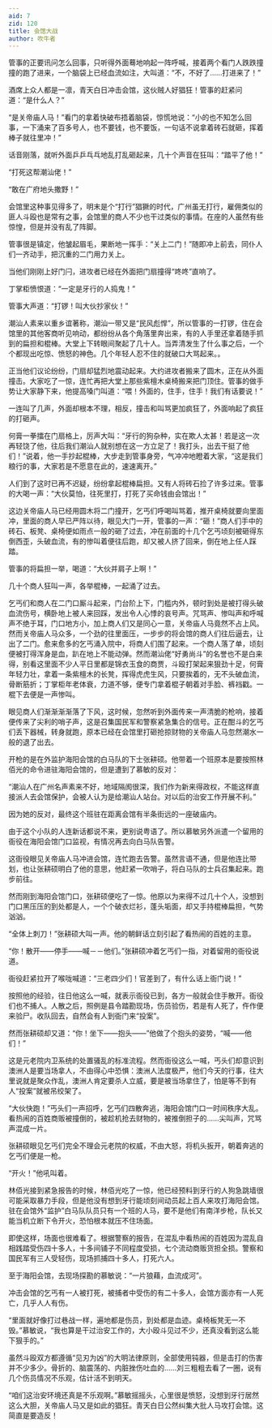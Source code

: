 ```yaml
---
aid: 7
zid: 120
title: 会馆大战
author: 吹牛者
---
```


管事的正要讯问怎么回事，只听得外面蓦地响起一阵呼喊，接着两个看门人跌跌撞撞的跑了进来，一个脑袋上已经血流如注，大叫道：“不，不好了……打进来了！”

酒席上众人都是一凛，青天白日冲击会馆，这伙贼人好猖狂！管事的赶紧问道：“是什么人？”

“是关帝庙人马！”看门的拿着快破布捂着脑袋，惊慌地说：“小的也不知怎么回事，一下涌来了百多号人，也不要钱，也不要饭，一句话不说拿着砖石就砸，挥着棒子就往里冲！”

话音刚落，就听外面乒乒乓乓地乱打乱砸起来，几十个声音在狂叫：“踏平了他！”

“打死这帮潮汕佬！”

“敢在广府地头撒野！”

会馆里这种事见得多了，明末是个“打行”猖獗的时代，广州虽无打行，雇佣类似的匪人斗殴也是常有之事，会馆里的商人不少也干过类似的事情。在座的人虽然有些惊惶，但是并没有乱了阵脚。

管事很是镇定，他皱起眉毛，果断地一挥手：“关上二门！”随即冲上前去，同仆人们一齐动手，把沉重的二门用力关上。

当他们刚刚上好门闩，进攻者已经在外面把门扇撞得“咚咚”直响了。

丁掌柜愤恨道：“一定是牙行的人捣鬼！”

管事大声道：“打锣！叫大伙抄家伙！”

潮汕人素来以重乡谊著称，潮汕一带又是“民风彪悍”，所以管事的一打锣，住在会馆里的其他客商听见响动，都纷纷从各个角落里奔出来，有的人手里还拿着随手抓到的扁担和棍棒。大堂上下转眼间聚起了几十人。当弄清发生了什么事之后，一个个都现出吃惊、愤怒的神色。几个年轻人忍不住的就破口大骂起来。。

正当他们议论纷纷，门扇却猛烈地震动起来。大约进攻者搬来了圆木，正在从外面撞击。大家吃了一惊，连忙再把大堂上那些紫檀木桌椅搬来把门顶住。管事的做手势让大家静下来，他提高嗓门叫道：“喂！外面的，住手，住手！我们有话要说！”

一连叫了几声，外面却根本不理，相反，撞击和叫骂更加疯狂了，外面响起了疯狂的打砸声。

何膏一拳擂在门扇格上，厉声大叫：“牙行的狗杂种，实在欺人太甚！若是这一次再轻饶了他，往后我们潮汕人就别想在这一方立足了！我打头，出去干挺了他们！”说着，他一手抄起棍棒，大步走到管事身旁，气冲冲地瞪着大家，“这是我们粮行的事，大家若是不愿意在此的，速速离开。”

人们到了这时已再不迟疑，纷纷拿起棍棒扁担。又有人将砖石捡了许多过来。管事的大喝一声：“大伙莫怕，往死里打，打死了买命钱由会馆出！”

这边关帝庙人马已经用圆木将二门撞开，乞丐们呼喝叫骂着，推开桌椅就要向里面冲，里面的商人早已严阵以待，眼见大门一开，管事的一声：“砸！”商人们手中的砖石、板凳、桌椅便如雨点一般的砸了过去，冲在前面的十几个乞丐顷刻被砸得东倒西歪，头破血流，有的惨叫着便往后跑，却又被人挤了回来，倒在地上任人踩踏。

管事的将扁担一举，喝道：“大伙并肩子上啊！”

几十个商人狂叫一声，各举棍棒，一起涌了过去。

乞丐们和商人在二门口厮斗起来，门台阶上下，门槛内外，顿时到处是被打得头破血流伤号，横卧地上被人来回踩，发出令人心悸的哀号声。咒骂声、惨叫声和呼喊声不绝于耳，门口地方小，加上商人们又是同心一意，关帝庙人马竟然不占上风。然而关帝庙人马众多，一个劲的往里面压，一步步的将会馆的商人们往后逼去，让出了二门。愈来愈多的乞丐涌入院中，将商人们围了起来。一个商人落了单，顷刻便被打得浑身是血，趴在地上不能动弹。然而潮汕佬“好勇尚斗”的名誉也不是白来得，别看这里面不少人平日里都是锦衣玉食的商贾，斗殴打架起来狠劲十足，何膏年轻力壮，拿着一条紫檀木的长凳，挥得虎虎生风，只要挨着的，无不头破血流，骨断筋折；丁掌柜年老体衰，力道不够，便专门拿着棍子朝着对手脸、裤裆戳。一棍下去便是一声惨叫。

眼见商人们渐渐渐渐落了下风，这时候，忽然听到外面传来一声清脆的枪响，接着便传来了尖利的哨子声，这是召集国民军和警察紧急集合的信号。正在酣斗的乞丐们丢下器械，转身就跑，原本已经在会馆里打砸抢掠财物的关帝庙人马忽然潮水一般的退了出去。

开枪的是在外监护海阳会馆的白马队的下士张耕硕。他带着一个班原本是要按照林佰光的命令进驻海阳会馆的，但是遭到了慕敏的反对：

“潮汕人在广州名声素来不好，地域隔阂很深，我们作为新来得政权，不能这样直接派人去会馆保护，会被人认为是给潮汕人站台。对以后的治安工作开展不利。”

因为她的反对，最终这个班驻在距离会馆有半条街远的一座破庙内。

由于这个小队的人连新话都说不来，更别说粤语了。所以慕敏另外派遣一个留用的衙役在海阳会馆门口监视，有情况再去向白马队告警。

这衙役眼见关帝庙人马冲进会馆，连忙跑去告警。虽然言语不通，但是他连比带划，也让张耕硕明白了他的意思，他赶紧一吹哨子，将白马队的士兵召集起来。跑步前往。

然而刚到海阳会馆门口，张耕硕便吃了一惊。他原以为来得不过几十个人，没想到门口黑压压的到处都是人，一个个破衣烂衫，蓬头垢面，却又手持棍棒扁担，气势汹汹。

“全体上刺刀！”张耕硕大叫一声。他的朝鲜话立刻引起了看热闹的百姓的主意。

“你！散开――停手――喊－－他们。”张耕硕冲着乞丐们一指，对着留用的衙役说道。

衙役赶紧拉开了喉咙喊道：“三老四少们！官差到了，有什么话上衙门说！”

按照他的经验，往日他这么一喊，就表示衙役已到，各方一般就会住手散开。衙役们也不捕人。人散之后，照例是县令踏勘现场，伤员验伤，若是有人死了，仵作便来验尸。收队回去，自然会有人到衙门来“投案”。

然而张耕硕却又道：“你！坐下――抱头――”他做了个抱头的姿势，“喊――他们！”

这是元老院内卫系统的处置骚乱的标准流程。然而衙役这么一喊，丐头们却意识到澳洲人是要当场拿人，不由得心中恐惧：澳洲人法度极严，他们今天的行事，往大里说就是聚众作乱，澳洲人肯定要杀人立威，要是被当场拿住了，怕是等不到有人“投案”就被吊绞架了。

“大伙快跑！”丐头们一声招呼，乞丐们四散奔逃，海阳会馆门口一时间秩序大乱。看热闹的百姓商贩被撞倒的，被趁机抢去财物的，被推倒担子的……尖叫声，咒骂声混成一片。

张耕硕眼见乞丐们完全不理会元老院的权威，不由大怒，将机头扳开，朝着奔逃的乞丐们便是一枪。

“开火！”他吼叫着。

林佰光接到紧急报告的时候，林佰光吃了一惊，他已经预料到牙行的人狗急跳墙很可能采取暴力手段，但是他没有想到牙行能顷刻间动员起上百人来攻打海阳会馆。驻在会馆外“监护”白马队队员只有一个班的人马，要不是他们有南洋步枪，队长又能当机立断下令开火，恐怕根本就压不住场面。

即使这样，场面也很难看了。根据警察的报告，在混乱中看热闹的百姓因为混乱自相践踏受伤四十多人，十多间铺子不同程度受损，七个流动商贩货担全损。警察和国民军有三人受轻伤，现场抓捕四十多人，打死六人。

至于海阳会馆，去现场探勘的慕敏说：“一片狼藉，血流成河”。

冲击会馆的乞丐有一人被打死，被捕者中受伤的有二十多人，会馆方面亦有一人死亡，几乎人人有伤。

“里面就好像打过巷战一样，遍地都是伤员，到处都是血迹。桌椅板凳无一不毁。”慕敏说，“我也算是干过治安工作的，大小殴斗见过不少，还真没看到这么能下狠手的。”

虽然斗殴双方都遵循“见刃为凶”的大明法律原则，全部使用钝器，但是击打的伤害并不少多少。骨折的、脑震荡的、内脏挫伤吐血的……刘三粗粗去看了一圈，说有几个伤员情况不乐观，估计活不到明天。

“咱们这治安环境还真是不乐观啊。”慕敏摇摇头，心里很是愤怒，没想到牙行居然这么大胆，关帝庙人马又是如此的猖狂。青天白日公然纠集大批人马攻打会馆。这简直是要造反！
